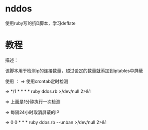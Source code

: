 # nddos
使用ruby写的抗D脚本，学习deflate

# 教程
 
描述：

该脚本用于检测ip的连接数量，超过设定的数量就添加到iptables中屏蔽
 
使用
：
=> 使用crontab定时检测

=> */1 * * * * ruby ddos.rb  >/dev/null 2>&1

=> 上面是1分钟执行一次检测

=> 每隔24小时取消屏蔽的IP

=> 0 0 * * *  ruby ddos.rb --unban >/dev/null 2>&1
